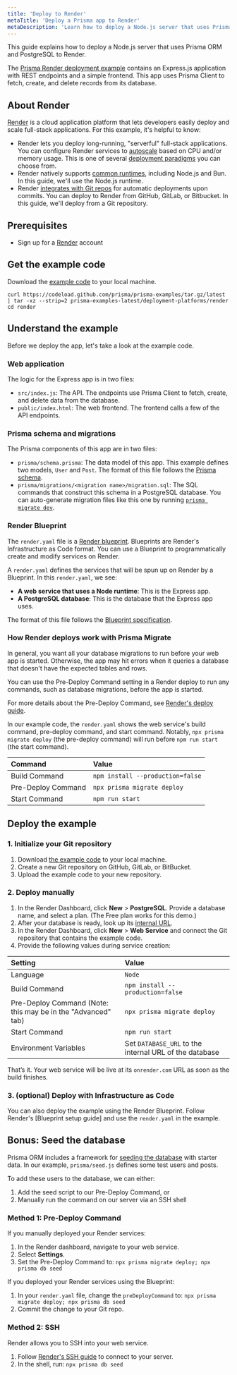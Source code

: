 ```yaml
---
title: 'Deploy to Render'
metaTitle: 'Deploy a Prisma app to Render'
metaDescription: 'Learn how to deploy a Node.js server that uses Prisma ORM to Render.'
---
```


This guide explains how to deploy a Node.js server that uses Prisma ORM and PostgreSQL to Render.

The [Prisma Render deployment example](https://github.com/prisma/prisma-examples/tree/latest/deployment-platforms/render) contains an Express.js application with REST endpoints and a simple frontend. This app uses Prisma Client to fetch, create, and delete records from its database.

## About Render

[Render](https://render.com) is a cloud application platform that lets developers easily deploy and scale full-stack applications. For this example, it's helpful to know:

- Render lets you deploy long-running, "serverful" full-stack applications. You can configure Render services to [autoscale](https://docs.render.com/scaling) based on CPU and/or memory usage. This is one of several [deployment paradigms](/orm/prisma-client/deployment/deploy-prisma) you can choose from.
- Render natively supports [common runtimes](https://docs.render.com/language-support), including Node.js and Bun. In this guide, we'll use the Node.js runtime.
- Render [integrates with Git repos](https://docs.render.com/github) for automatic deployments upon commits. You can deploy to Render from GitHub, GitLab, or Bitbucket. In this guide, we'll deploy from a Git repository.

## Prerequisites

- Sign up for a [Render](https://render.com) account

## Get the example code

Download the [example code](https://github.com/prisma/prisma-examples/tree/latest/deployment-platforms/render) to your local machine.

```terminal
curl https://codeload.github.com/prisma/prisma-examples/tar.gz/latest | tar -xz --strip=2 prisma-examples-latest/deployment-platforms/render
cd render
```

## Understand the example

Before we deploy the app, let's take a look at the example code.

### Web application

The logic for the Express app is in two files:

- `src/index.js`: The API. The endpoints use Prisma Client to fetch, create, and delete data from the database.
- `public/index.html`: The web frontend. The frontend calls a few of the API endpoints.

### Prisma schema and migrations

The Prisma components of this app are in two files:

- `prisma/schema.prisma`: The data model of this app. This example defines two models, `User` and `Post`. The format of this file follows the [Prisma schema](/orm/prisma-schema/overview).
- `prisma/migrations/<migration name>/migration.sql`: The SQL commands that construct this schema in a PostgreSQL database. You can auto-generate migration files like this one by running [`prisma migrate dev`](/orm/prisma-migrate/understanding-prisma-migrate/mental-model#what-is-prisma-migrate).

### Render Blueprint

The `render.yaml` file is a [Render blueprint](https://docs.render.com/infrastructure-as-code). Blueprints are Render's Infrastructure as Code format. You can use a Blueprint to programmatically create and modify services on Render.

A `render.yaml` defines the services that will be spun up on Render by a Blueprint. In this `render.yaml`, we see:

- **A web service that uses a Node runtime**: This is the Express app.
- **A PostgreSQL database**: This is the database that the Express app uses.

The format of this file follows the [Blueprint specification](https://docs.render.com/blueprint-spec).

### How Render deploys work with Prisma Migrate

In general, you want all your database migrations to run before your web app is started. Otherwise, the app may hit errors when it queries a database that doesn't have the expected tables and rows.

You can use the Pre-Deploy Command setting in a Render deploy to run any commands, such as database migrations, before the app is started.

For more details about the Pre-Deploy Command, see [Render's deploy guide](https://docs.render.com/deploys#deploy-steps).

In our example code, the `render.yaml` shows the web service's build command, pre-deploy command, and start command. Notably, `npx prisma migrate deploy` (the pre-deploy command) will run before `npm run start` (the start command).

| **Command**        | **Value**                        |
| :----------------- | :------------------------------- |
| Build Command      | `npm install --production=false` |
| Pre-Deploy Command | `npx prisma migrate deploy`      |
| Start Command      | `npm run start`                  |

## Deploy the example

### 1. Initialize your Git repository

1. Download [the example code](https://github.com/prisma/prisma-examples/tree/latest/deployment-platforms/render) to your local machine.
2. Create a new Git repository on GitHub, GitLab, or BitBucket.
3. Upload the example code to your new repository.

### 2. Deploy manually

1. In the Render Dashboard, click **New** > **PostgreSQL**. Provide a database name, and select a plan. (The Free plan works for this demo.)
2. After your database is ready, look up its [internal URL](https://docs.render.com/postgresql-creating-connecting#internal-connections).
3. In the Render Dashboard, click **New** > **Web Service** and connect the Git repository that contains the example code.
4. Provide the following values during service creation:

| **Setting**                                                  | **Value**                                              |
| :----------------------------------------------------------- | :----------------------------------------------------- |
| Language                                                     | `Node`                                                 |
| Build Command                                                | `npm install --production=false`                       |
| Pre-Deploy Command (Note: this may be in the "Advanced" tab) | `npx prisma migrate deploy`                            |
| Start Command                                                | `npm run start`                                        |
| Environment Variables                                        | Set `DATABASE_URL` to the internal URL of the database |

That’s it. Your web service will be live at its `onrender.com` URL as soon as the build finishes.

### 3. (optional) Deploy with Infrastructure as Code

You can also deploy the example using the Render Blueprint. Follow Render's [Blueprint setup guide] and use the `render.yaml` in the example.

## Bonus: Seed the database

Prisma ORM includes a framework for [seeding the database](/orm/prisma-migrate/workflows/seeding) with starter data. In our example, `prisma/seed.js` defines some test users and posts.

To add these users to the database, we can either:

1. Add the seed script to our Pre-Deploy Command, or
2. Manually run the command on our server via an SSH shell

### Method 1: Pre-Deploy Command

If you manually deployed your Render services:

1. In the Render dashboard, navigate to your web service.
2. Select **Settings**.
3. Set the Pre-Deploy Command to: `npx prisma migrate deploy; npx prisma db seed`

If you deployed your Render services using the Blueprint:

1. In your `render.yaml` file, change the `preDeployCommand` to: `npx prisma migrate deploy; npx prisma db seed`
2. Commit the change to your Git repo.

### Method 2: SSH

Render allows you to SSH into your web service.

1. Follow [Render's SSH guide](https://docs.render.com/ssh) to connect to your server.
2. In the shell, run: `npx prisma db seed`
